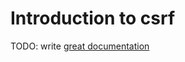 # Introduction to csrf

TODO: write [great documentation](http://jacobian.org/writing/great-documentation/what-to-write/)
